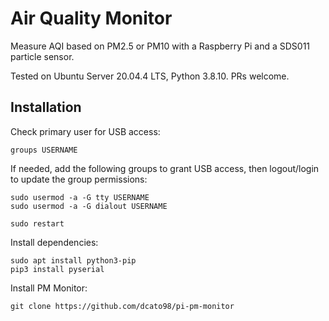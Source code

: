 # Air Quality Monitor
Measure AQI based on PM2.5 or PM10 with a Raspberry Pi and a SDS011 particle sensor. 

Tested on Ubuntu Server 20.04.4 LTS, Python 3.8.10. PRs welcome.

## Installation

Check primary user for USB access:
```
groups USERNAME
```
If needed, add the following groups to grant USB access, then logout/login to update the group permissions:
```
sudo usermod -a -G tty USERNAME
sudo usermod -a -G dialout USERNAME
```
```
sudo restart
```

Install dependencies:
```
sudo apt install python3-pip
pip3 install pyserial
```

Install PM Monitor:
```
git clone https://github.com/dcato98/pi-pm-monitor
```
